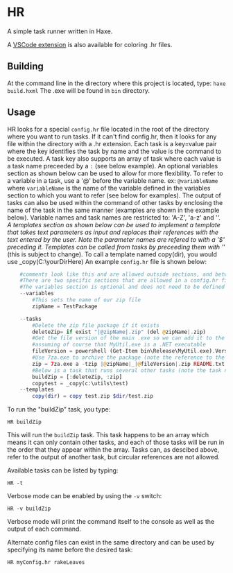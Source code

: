 # HR
A simple task runner written in Haxe.

A [VSCode extension](https://github.com/bncastle/hr-language-vscode-ext) is also available for coloring .hr files.

## Building

At the command line in the directory where this project is located, type:
` haxe build.hxml `
The .exe will be found in `bin` directory.

## Usage

HR looks for a special `config.hr` file located in the root of the directory where you want to run tasks.
If it can't find config.hr, then it looks for any file within the directory with a .hr extension. Each
task is a key=value pair where the key identifies the task by name and the value is the command to be executed.
A task key also supports an array of task where each value is a task name preceeded by a `:` (see below example).
An optional variables section as shown below can be used to allow for more flexibility. To refer to a variable in a task,
use a '@' before the variable name. ex: `@variableName` where `variableName` is the name of the variable defined in the variables section
to which you want to refer (see below for examples). The output of tasks can also be used within the command of other
tasks by enclosing the name of the task in the same manner (examples are shown in the example below). Variable names and task names
are restricted to: 'A-Z', 'a-z' and '_'. A templates section as shown below can be used to implement a template that takes text parameters as input
and replaces their references with the text entered by the user. Note the parameter names are refered to with a '$' preceding it. Templates can be called from tasks by preceeding them with '_' (this is subject to change). To call a template named copy(dir), you would use _copy(C:\yourDirHere)
An example `config.hr` file is shown below:

```php
    #comments look like this and are allowed outside sections, and between tasks and variables
    #There are two specific sections that are allowed in a config.hr file: variables and tasks
    #The variables section is optional and does not need to be defined if it is not needed
    --variables
        #This sets the name of our zip file
        zipName = TestPackage

    --tasks
        #Delete the zip file package if it exists
        deleteZip= if exist "|@zipName|.zip" (del @zipName|.zip)
        #Get the file version of the main .exe so we can add it to the end of the zipfile name
        #assuming of course that MyUtil.exe is a .NET executable
        fileVersion = powershell (Get-Item bin\Release\MyUtil.exe).VersionInfo.FileVersion
        #Use 7za.exe to archive the package (note the reference to the fileVersion task)
        zip = 7za.exe a -tzip |@zipName|_|@fileVersion|.zip README.txt Version.txt bin\Release\MyUtil.exe
        #Below is a task that runs several other tasks (note the task neames must all be preceeded by ':')
        buildZip = [:deleteZip, :zip]
        copytest = _copy(c:\utils\test)
    --templates
        copy(dir) = copy test.zip $dir/test.zip

```

To run the "buildZip" task, you type:

`HR buildZip`

This will run the `buildZip` task. This task happens to be an array which means it can only contain other 
tasks, and each of those tasks will be run in the order that they appear within the array. Tasks can, as 
descibed above, refer to the output of another task, but circular references are not allowed.

Available tasks can be listed by typing:

`HR -t `

Verbose mode can be enabled by using the `-v` switch:

`HR -v buildZip`

Verbose mode will print the command itself to the console as well as the output of each command.

Alternate config files can exist in the same directory and can be used by specifying its name before the desired task:

`HR myConfig.hr rakeLeaves`

